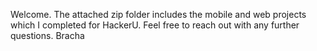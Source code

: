 Welcome.
The attached zip folder includes the mobile and web projects which I completed for HackerU.
Feel free to reach out with any further questions.
Bracha
